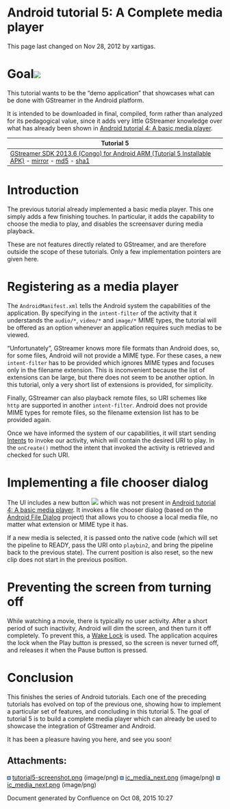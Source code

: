 # Android tutorial 5: A Complete media player

This page last changed on Nov 28, 2012 by xartigas.

# Goal![](attachments/thumbnails/2687069/2654436)

This tutorial wants to be the “demo application” that showcases what can
be done with GStreamer in the Android platform.

It is intended to be downloaded in final, compiled, form rather than
analyzed for its pedagogical value, since it adds very little GStreamer
knowledge over what has already been shown in [Android tutorial 4: A
basic media
player](Android%2Btutorial%2B4%253A%2BA%2Bbasic%2Bmedia%2Bplayer.html).

<table>
<thead>
<tr class="header">
<th>Tutorial 5</th>
</tr>
</thead>
<tbody>
<tr class="odd">
<td><a href="http://cdn.gstreamer.com/android/arm/com.gst_sdk_tutorials.tutorial_5.Tutorial5-2012.11.apk" class="external-link">GStreamer SDK 2013.6 (Congo) for Android ARM (Tutorial 5 Installable APK)</a> - <a href="http://www.freedesktop.org/software/gstreamer-sdk/data/packages/android/arm/com.gst_sdk_tutorials.tutorial_5.Tutorial5-2012.11.apk" class="external-link">mirror</a> - <a href="http://cdn.gstreamer.com/android/arm/com.gst_sdk_tutorials.tutorial_5.Tutorial5-2012.11.apk.md5" class="external-link">md5</a> - <a href="http://cdn.gstreamer.com/android/arm/com.gst_sdk_tutorials.tutorial_5.Tutorial5-2012.11.apk.sha1" class="external-link">sha1</a></td>
</tr>
</tbody>
</table>

# Introduction

The previous tutorial already implemented a basic media player. This one
simply adds a few finishing touches. In particular, it adds the
capability to choose the media to play, and disables the screensaver
during media playback.

These are not features directly related to GStreamer, and are therefore
outside the scope of these tutorials. Only a few implementation pointers
are given here.

# Registering as a media player

The `AndroidManifest.xml` tells the Android system the capabilities of
the application. By specifying in the `intent-filter` of the activity
that it understands the `audio/*`, `video/*` and `image/*` MIME types,
the tutorial will be offered as an option whenever an application
requires such medias to be viewed.

“Unfortunately”, GStreamer knows more file formats than Android does,
so, for some files, Android will not provide a MIME type. For these
cases, a new `intent-filter` has to be provided which ignores MIME types
and focuses only in the filename extension. This is inconvenient because
the list of extensions can be large, but there does not seem to be
another option. In this tutorial, only a very short list of extensions
is provided, for simplicity.

Finally, GStreamer can also playback remote files, so URI schemes like
`http` are supported in another `intent-filter`. Android does not
provide MIME types for remote files, so the filename extension list has
to be provided again.

Once we have informed the system of our capabilities, it will start
sending
[Intents](http://developer.android.com/reference/android/content/Intent.html)
to invoke our activity, which will contain the desired URI to play. In
the `onCreate()` method the intent that invoked the activity is
retrieved and checked for such URI.

# Implementing a file chooser dialog

The UI includes a new button ![](attachments/2687069/2654437.png) which
was not present in [Android tutorial 4: A basic media
player](Android%2Btutorial%2B4%253A%2BA%2Bbasic%2Bmedia%2Bplayer.html). It
invokes a file chooser dialog (based on the [Android File
Dialog](http://code.google.com/p/android-file-dialog/) project) that
allows you to choose a local media file, no matter what extension or
MIME type it has.

If a new media is selected, it is passed onto the native code (which
will set the pipeline to READY, pass the URI onto `playbin2`, and bring
the pipeline back to the previous state). The current position is also
reset, so the new clip does not start in the previous position.

# Preventing the screen from turning off

While watching a movie, there is typically no user activity. After a
short period of such inactivity, Android will dim the screen, and then
turn it off completely. To prevent this, a [Wake
Lock](http://developer.android.com/reference/android/os/PowerManager.WakeLock.html)
is used. The application acquires the lock when the Play button is
pressed, so the screen is never turned off, and releases it when the
Pause button is pressed.

# Conclusion

This finishes the series of Android tutorials. Each one of the preceding
tutorials has evolved on top of the previous one, showing how to
implement a particular set of features, and concluding in this tutorial
5. The goal of tutorial 5 is to build a complete media player which can
already be used to showcase the integration of GStreamer and Android.

It has been a pleasure having you here, and see you soon\!

## Attachments:

![](images/icons/bullet_blue.gif)
[tutorial5-screenshot.png](attachments/2687069/2654436.png)
(image/png)
![](images/icons/bullet_blue.gif)
[ic\_media\_next.png](attachments/2687069/2654438.png) (image/png)
![](images/icons/bullet_blue.gif)
[ic\_media\_next.png](attachments/2687069/2654437.png) (image/png)

Document generated by Confluence on Oct 08, 2015 10:27
